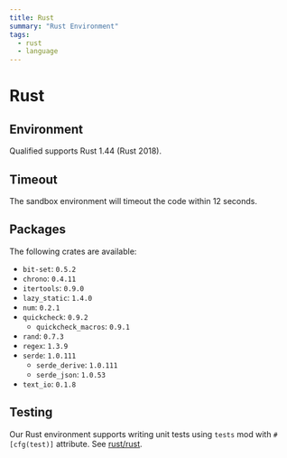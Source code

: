 ```yaml
---
title: Rust
summary: "Rust Environment"
tags:
  - rust
  - language
---
```


# Rust

## Environment

Qualified supports Rust 1.44 (Rust 2018).

## Timeout

The sandbox environment will timeout the code within 12 seconds.

## Packages

The following crates are available:

- `bit-set`: `0.5.2`
- `chrono`: `0.4.11`
- `itertools`: `0.9.0`
- `lazy_static`: `1.4.0`
- `num`: `0.2.1`
- `quickcheck`: `0.9.2`
  - `quickcheck_macros`: `0.9.1`
- `rand`: `0.7.3`
- `regex`: `1.3.9`
- `serde`: `1.0.111`
  - `serde_derive`: `1.0.111`
  - `serde_json`: `1.0.53`
- `text_io`: `0.1.8`

## Testing

Our Rust environment supports writing unit tests using `tests` mod with
`#[cfg(test)]` attribute. See [rust/rust](/reference/languages/rust/rust).
